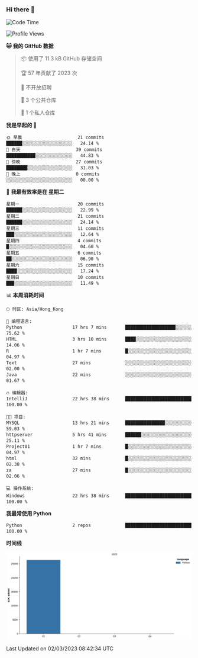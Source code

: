### Hi there 👋

<!--
**Mrzqd/Mrzqd** is a ✨ _special_ ✨ repository because its `README.md` (this file) appears on your GitHub profile.

Here are some ideas to get you started:

- 🔭 I’m currently working on ...
- 🌱 I’m currently learning ...
- 👯 I’m looking to collaborate on ...
- 🤔 I’m looking for help with ...
- 💬 Ask me about ...
- 📫 How to reach me: ...
- 😄 Pronouns: ...
- ⚡ Fun fact: ...
-->
<!--START_SECTION:waka-->
![Code Time](http://img.shields.io/badge/Code%20Time-32%20hrs%2021%20mins-blue)

![Profile Views](http://img.shields.io/badge/%E4%B8%AA%E4%BA%BA%E8%B5%84%E6%96%99%E8%A7%82%E7%9C%8B%E6%AC%A1%E6%95%B0-25-blue)

**🐱 我的 GitHub 数据** 

> 📦  使用了 11.3 kB GitHub 存储空间 
 > 
> 🏆 57 年贡献了 2023 次
 > 
> 🚫 不开放招聘
 > 
> 📜 3 个公共仓库 
 > 
> 🔑 1 个私人仓库 
 > 
**我是早起的 🐤** 

```text
🌞 早晨                     21 commits          ██████░░░░░░░░░░░░░░░░░░░   24.14 % 
🌆 白天                     39 commits          ███████████░░░░░░░░░░░░░░   44.83 % 
🌃 傍晚                     27 commits          ████████░░░░░░░░░░░░░░░░░   31.03 % 
🌙 晚上                     0 commits           ░░░░░░░░░░░░░░░░░░░░░░░░░   00.00 % 
```
📅 **我最有效率是在 星期二** 

```text
星期一                      20 commits          ██████░░░░░░░░░░░░░░░░░░░   22.99 % 
星期二                      21 commits          ██████░░░░░░░░░░░░░░░░░░░   24.14 % 
星期三                      11 commits          ███░░░░░░░░░░░░░░░░░░░░░░   12.64 % 
星期四                      4 commits           █░░░░░░░░░░░░░░░░░░░░░░░░   04.60 % 
星期五                      6 commits           ██░░░░░░░░░░░░░░░░░░░░░░░   06.90 % 
星期六                      15 commits          ████░░░░░░░░░░░░░░░░░░░░░   17.24 % 
星期日                      10 commits          ███░░░░░░░░░░░░░░░░░░░░░░   11.49 % 
```


📊 **本周消耗时间** 

```text
🕑︎ 时区: Asia/Hong_Kong

💬 编程语言: 
Python                   17 hrs 7 mins       ███████████████████░░░░░░   75.62 % 
HTML                     3 hrs 10 mins       ████░░░░░░░░░░░░░░░░░░░░░   14.06 % 
R                        1 hr 7 mins         █░░░░░░░░░░░░░░░░░░░░░░░░   04.97 % 
Text                     27 mins             ░░░░░░░░░░░░░░░░░░░░░░░░░   02.00 % 
Java                     22 mins             ░░░░░░░░░░░░░░░░░░░░░░░░░   01.67 % 

🔥 编辑器: 
IntelliJ                 22 hrs 38 mins      █████████████████████████   100.00 % 

🐱‍💻 项目: 
MYSQL                    13 hrs 21 mins      ███████████████░░░░░░░░░░   59.03 % 
httpserver               5 hrs 41 mins       ██████░░░░░░░░░░░░░░░░░░░   25.11 % 
Project01                1 hr 7 mins         █░░░░░░░░░░░░░░░░░░░░░░░░   04.97 % 
html                     32 mins             █░░░░░░░░░░░░░░░░░░░░░░░░   02.38 % 
za                       27 mins             █░░░░░░░░░░░░░░░░░░░░░░░░   02.06 % 

💻 操作系统: 
Windows                  22 hrs 38 mins      █████████████████████████   100.00 % 
```

**我最常使用 Python** 

```text
Python                   2 repos             █████████████████████████   100.00 % 
```



**时间线**

![Lines of Code chart](https://raw.githubusercontent.com/Mrzqd/Mrzqd/main/assets/bar_graph.png)


 Last Updated on 02/03/2023 08:42:34 UTC
<!--END_SECTION:waka-->
